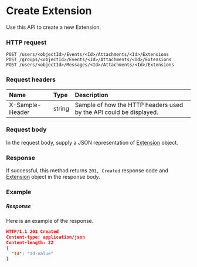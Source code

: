 # Create Extension

Use this API to create a new Extension.
### HTTP request
```http
POST /users/<objectId>/Events/<Id>/Attachments/<Id>/Extensions
POST /groups/<objectId>/Events/<Id>/Attachments/<Id>/Extensions
POST /users/<objectId>/Messages/<Id>/Attachments/<Id>/Extensions

```
### Request headers
| Name       | Type | Description|
|:---------------|:--------|:----------|
| X-Sample-Header  | string  | Sample of how the HTTP headers used by the API could be displayed.|

### Request body
In the request body, supply a JSON representation of [Extension](../resources/extension.md) object.


### Response
If successful, this method returns `201, Created` response code and [Extension](../resources/extension.md) object in the response body.

### Example
##### Response
Here is an example of the response.
```json
HTTP/1.1 201 Created
Content-type: application/json
Content-length: 22
{
  "Id": "Id-value"
}
```

<!-- uuid: 5387a4da-ba60-4c7e-b6b6-19bc58ddde61
2015-10-12 21:29:59 UTC -->